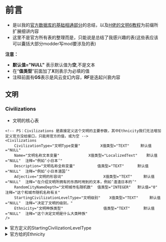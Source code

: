 # 前言

- 是以我的[官方数据库的基础相通部分](https://gitee.com/XPPK/pk-civ6/blob/master/%E5%9F%BA%E7%A1%80%E7%9F%A5%E8%AF%86/%E5%AE%98%E6%96%B9Date%E5%9F%BA%E7%A1%80%E5%85%B1%E9%80%9A.md)的总结，以及[H佬的文明6教程](https://space.bilibili.com/28399130)为前缀所扩展细讲内容
- 这里不是官方所有表的整理而是，只能说是总结了我感兴趣的表(这些表应该可以囊括大部分modder写mod要涉及的表)

**注意：**
- **默认值="NULL"** 表示默认值为**空**,不是文本
- 在“**值类型**”前面加了**X**则表示为必填的值
- 注释前面有**GS**表示是风云变幻内容，**RF**是迭起兴衰内容

## 文明
### Civilizations
- 文明的核心表
```
<!-- PS：Civilizations 是直接定义这个文明的主要参数，其中Ethnicity我们无法增加定义官方没给接口，只能用官方的值，或为空 -->
<Civilizations
	CivilizationType="文明Type变量"			X值类型="TEXT"		默认值="NULL"
	Name="文明名称文本变量"				X值类型="LocalizedText"	默认值="NULL"	注释="例如‘小日本’"
	Description="文明名称全称变量"			值类型="TEXT"		默认值="NULL"	注释="例如‘小日本渣国’"
	Adjective="文明的形容词"					X值类型="TEXT"		默认值="NULL"	注释="在介绍文明所拥有的东西时用到的文本，例如‘渣渣日本的’"
	RandomCityNameDepth="文明城市名随机数"	值类型="INTEGER"	默认值="0"		注释="这个和城市随机名称有关"
	StartingCivilizationLevelType="文明级别"	X值类型="TEXT"		默认值="NULL"	注释="决定了文明的级别，"
	Ethnicity="文明种族类型"					值类型="TEXT"		默认值="NULL"	注释="这个决定文明是什么大类种族"
/>
```

<details><summary>官方定义的StartingCivilizationLevelType</summary>
- 共4个，是在CivilizationLevels表定义，对应这个表的CivilizationLevelType，这个表暂未深入研究
- PS：城邦也有各自文明和领袖。野蛮人，自由城市也是对应文明，可以通过把修改器所绑的特性把他们的文明上给予修改

| CivilizationLevelType         | 注释
| ----------------------------- | -------------- 
| CIVILIZATION_LEVEL_TRIBE      | 部落，野蛮人文明
| CIVILIZATION_LEVEL_CITY_STATE | 城邦次级文明
| CIVILIZATION_LEVEL_FULL_CIV   | 完整的主要文明
| CIVILIZATION_LEVEL_FREE_CITIES| 自由城市(叛军)
</details><details><summary>官方给的Ethnicity</summary>
PS：共5个

|       Ethnicity        | 对应文本
| ---------------------- | -------------- 
| ETHNICITY_ASIAN        | 亚洲人
| ETHNICITY_AFRICAN      | 非洲人
| ETHNICITY_EURO         | 欧洲人
| ETHNICITY_MEDIT        | 地中海
| ETHNICITY_SOUTHAM      | 南美人
</details>